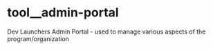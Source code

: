 # tool__admin-portal
Dev Launchers Admin Portal - used to manage various aspects of the program/organization
